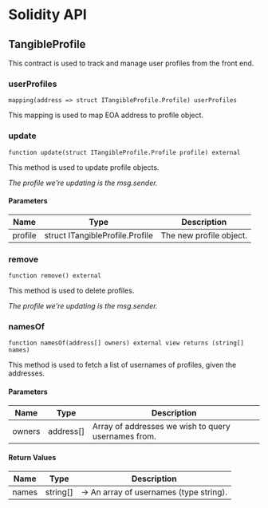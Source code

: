 # Solidity API

## TangibleProfile

This contract is used to track and manage user profiles from the front end.

### userProfiles

```solidity
mapping(address => struct ITangibleProfile.Profile) userProfiles
```

This mapping is used to map EOA address to profile object.

### update

```solidity
function update(struct ITangibleProfile.Profile profile) external
```

This method is used to update profile objects.

_The profile we're updating is the msg.sender._

#### Parameters

| Name | Type | Description |
| ---- | ---- | ----------- |
| profile | struct ITangibleProfile.Profile | The new profile object. |

### remove

```solidity
function remove() external
```

This method is used to delete profiles.

_The profile we're updating is the msg.sender._

### namesOf

```solidity
function namesOf(address[] owners) external view returns (string[] names)
```

This method is used to fetch a list of usernames of profiles, given the addresses.

#### Parameters

| Name | Type | Description |
| ---- | ---- | ----------- |
| owners | address[] | Array of addresses we wish to query usernames from. |

#### Return Values

| Name | Type | Description |
| ---- | ---- | ----------- |
| names | string[] | -> An array of usernames (type string). |

